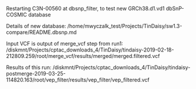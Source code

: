 Restarting C3N-00560 at dbsnp_filter, to test new GRCh38.d1.vd1 dbSnP-COSMIC database

Details of new database: /home/mwyczalk_test/Projects/TinDaisy/sw1.3-compare/README.dbsnp.md

Input VCF is output of merge_vcf step from run1: /diskmnt/Projects/cptac_downloads_4/TinDaisy/tindaisy-2019-02-18-212809.259/root/merge_vcf/results/merged/merged.filtered.vcf

Results of this run:
/diskmnt/Projects/cptac_downloads_4/TinDaisy/tindaisy-postmerge-2019-03-25-114820.163/root/vep_filter/results/vep_filter/vep_filtered.vcf
